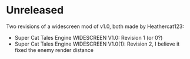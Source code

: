 # Unreleased
Two revisions of a widescreen mod of v1.0, both made by Heathercat123:
- Super Cat Tales Engine WIDESCREEN V1.0: Revision 1 (or 0?)
- Super Cat Tales Engine WIDESCREEN V1.0(1): Revision 2, I believe it fixed the enemy render distance